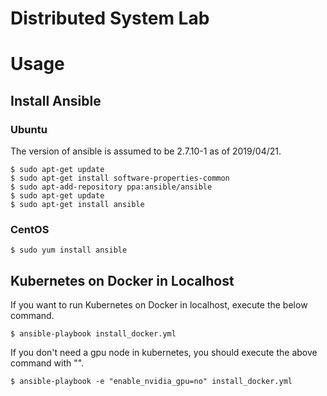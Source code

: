 # Distributed System Lab


# Usage
## Install Ansible
### Ubuntu

The version of ansible is assumed to be 2.7.10-1 as of 2019/04/21.

```
$ sudo apt-get update
$ sudo apt-get install software-properties-common
$ sudo apt-add-repository ppa:ansible/ansible
$ sudo apt-get update
$ sudo apt-get install ansible
```

### CentOS



```
$ sudo yum install ansible
```

## Kubernetes on Docker in Localhost

If you want to run Kubernetes on Docker in localhost, execute the below command.

```
$ ansible-playbook install_docker.yml
```

If you don't need a gpu node in kubernetes, you should execute the above command with "".

```
$ ansible-playbook -e "enable_nvidia_gpu=no" install_docker.yml
```
